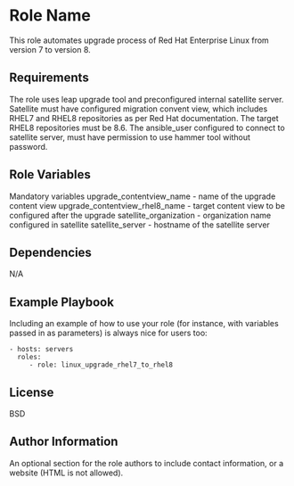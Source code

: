 Role Name
=========

This role automates upgrade process of Red Hat Enterprise Linux from version 7 to version 8.

Requirements
------------

The role uses leap upgrade tool and preconfigured internal satellite server. Satellite must have configured migration convent view, which includes RHEL7 and RHEL8 repositories as per Red Hat documentation. The target RHEL8 repositories must be 8.6. 
The ansible_user configured to connect to satellite server, must have permission to use hammer tool without password. 

Role Variables
--------------

Mandatory variables
upgrade_contentview_name       - name of the upgrade content view
upgrade_contentview_rhel8_name - target content view to be configured after the upgrade
satellite_organization         - organization name configured in satellite
satellite_server               - hostname of the satellite server

Dependencies
------------

N/A

Example Playbook
----------------

Including an example of how to use your role (for instance, with variables passed in as parameters) is always nice for users too:

    - hosts: servers
      roles:
         - role: linux_upgrade_rhel7_to_rhel8

License
-------

BSD

Author Information
------------------

An optional section for the role authors to include contact information, or a website (HTML is not allowed).

